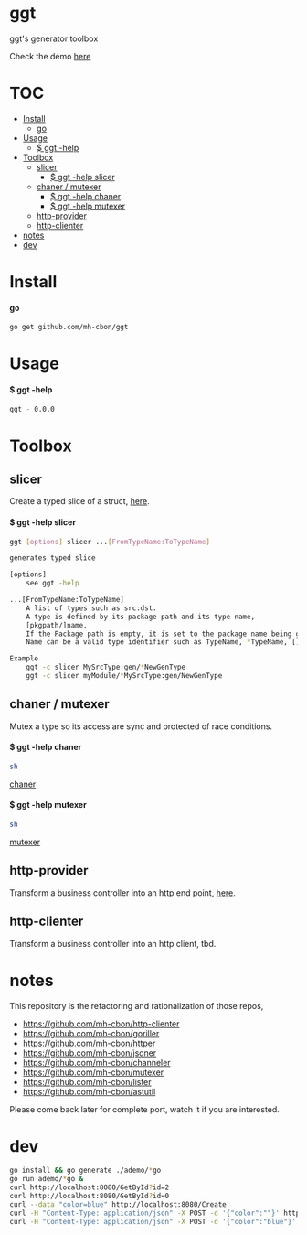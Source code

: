 # ggt

ggt's generator toolbox


Check the demo [here](https://github.com/mh-cbon/ggt/tree/master/ademo)

# TOC
- [Install](#install)
  - [go](#go)
- [Usage](#usage)
  - [$ ggt -help](#-ggt--help)
- [Toolbox](#toolbox)
  - [slicer](#slicer)
    - [$ ggt -help slicer](#-ggt--help-slicer)
  - [chaner / mutexer](#chaner--mutexer)
    - [$ ggt -help chaner](#-ggt--help-chaner)
    - [$ ggt -help mutexer](#-ggt--help-mutexer)
  - [http-provider](#http-provider)
  - [http-clienter](#http-clienter)
- [notes](#notes)
- [dev](#dev)

# Install

#### go
```sh
go get github.com/mh-cbon/ggt
```

# Usage

#### $ ggt -help
```sh
ggt - 0.0.0
```

# Toolbox

## slicer

Create a typed slice of a struct, [here](https://github.com/mh-cbon/ggt/tree/master/slicer).

#### $ ggt -help slicer
```sh
ggt [options] slicer ...[FromTypeName:ToTypeName]

generates typed slice

[options]
	see ggt -help

...[FromTypeName:ToTypeName]
	A list of types such as src:dst.
	A type is defined by its package path and its type name,
	[pkgpath/]name.
	If the Package path is empty, it is set to the package name being generated.
	Name can be a valid type identifier such as TypeName, *TypeName, []TypeName

Example
	ggt -c slicer MySrcType:gen/*NewGenType
	ggt -c slicer myModule/*MySrcType:gen/NewGenType
```

## chaner / mutexer

Mutex a type so its access are sync and protected of race conditions.

#### $ ggt -help chaner
```sh
sh
```
[chaner](https://github.com/mh-cbon/ggt/tree/master/chaner)

#### $ ggt -help mutexer
```sh
sh
```
[mutexer](https://github.com/mh-cbon/ggt/tree/master/mutexer)

## http-provider

Transform a business controller into an http end point, [here](https://github.com/mh-cbon/ggt/tree/master/http-provider).

## http-clienter

Transform a business controller into an http client, tbd.


# notes

This repository is the refactoring and rationalization of those repos,

- https://github.com/mh-cbon/http-clienter
- https://github.com/mh-cbon/goriller
- https://github.com/mh-cbon/httper
- https://github.com/mh-cbon/jsoner
- https://github.com/mh-cbon/channeler
- https://github.com/mh-cbon/mutexer
- https://github.com/mh-cbon/lister
- https://github.com/mh-cbon/astutil

Please come back later for complete port, watch it if you are interested.

# dev

```sh
go install && go generate ./ademo/*go
go run ademo/*go &
curl http://localhost:8080/GetById?id=2
curl http://localhost:8080/GetById?id=0
curl --data "color=blue" http://localhost:8080/Create
curl -H "Content-Type: application/json" -X POST -d '{"color":""}' http://localhost:8080/Create
curl -H "Content-Type: application/json" -X POST -d '{"color":"blue"}' http://localhost:8080/Create
```
